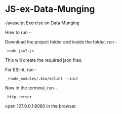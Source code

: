# JS-ex-Data-Munging
Javascipt Exercise on Data Munging

How to run -

Download the project folder and inside the folder, run -
	
	 node jsx2.js

This will create the required json files.

For ESlint, run -

	 /node_modules/.bin/eslint --init

Now in the terminal, run -

	 http-server

open  127.0.0.1:8080  in the browser.



